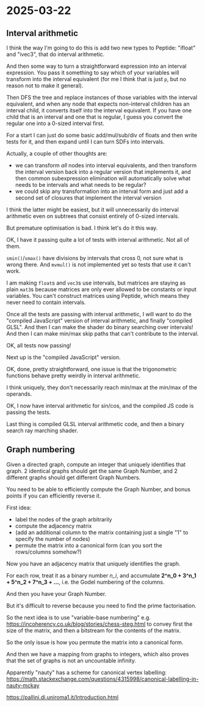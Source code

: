 # 2025-03-22

## Interval arithmetic

I think the way I'm going to do this is add two new types to Peptide:
"ifloat" and "ivec3", that do interval arithmetic.

And then some way to turn a straightforward expression into an interval
expression. You pass it something to say which of your variables will
transform into the interval equivalent (for me I think that is just `p`,
but no reason not to make it general).

Then DFS the tree and replace instances of those variables with the
interval equivalent, and when any node that expects non-interval
children has an interval child, it converts itself into the interval
equivalent. If you have one child that is an interval and one that is
regular, I guess you convert the regular one into a 0-sized interval first.

For a start I can just do some basic add/mul/sub/div of floats
and then write tests for it, and then expand until I can turn SDFs
into intervals.

Actually, a couple of other thoughts are:

 * we can transform *all* nodes into interval equivalents, and then transform the interval version back into a regular version that implements it, and then common subexpression elimination will automatically solve what needs to be intervals and what needs to be regular?
 * we could skip any transformation into an interval form and just add a second set of closures that implement the interval version

I think the latter might be easiest, but it will unnecessarily do
interval arithmetic even on subtrees that consist entirely of 0-sized
intervals.

But premature optimisation is bad. I think let's do it this way.

OK, I have it passing quite a lot of tests with interval arithmetic.
Not all of them.

`smin()`/`smax()` have divisions by intervals that cross 0, not sure
what is wrong there. And `mvmul()` is not implemented yet so tests that
use it can't work.

I am making `float`s and `vec3`s use intervals, but matrices are staying
as plain `mat3`s because matrices are only ever allowed to
be constants or input variables. You can't construct matrices using
Peptide, which means they never need to contain intervals.

Once all the tests are passing with interval arithmetic, I will want
to do the "compiled JavaScript" version of interval arithmetic, and
finally "compiled GLSL". And then I can make the shader do binary
searching over intervals! And then I can make min/max skip paths that
can't contribute to the interval.

OK, all tests now passing!

Next up is the "compiled JavaScript" version.

OK, done, pretty straightforward, one issue is that the
trigonometric functions behave pretty weirdly in interval arithmetic.

I think uniquely, they don't necessarily reach min/max at the min/max
of the operands.

OK, I now have interval arithmetic for sin/cos, and the compiled JS
code is passing the tests.

Last thing is compiled GLSL interval arithmetic code, and then a
binary search ray marching shader.

## Graph numbering

Given a directed graph, compute an integer that uniquely identifies that graph.
2 identical graphs should get the same Graph Number, and 2 different
graphs should get different Graph Numbers.

You need to be able to efficiently compute the Graph Number, and bonus
points if you can efficiently reverse it.

First idea:

 * label the nodes of the graph arbitrarily
 * compute the adjacency matrix
 * (add an additional column to the matrix containing just a single "1" to specify the number of nodes)
 * permute the matrix into a canonical form (can you sort the rows/columns somehow?)

Now you have an adjacency matrix that uniquely identifies the graph.

For each row, treat it as a binary number *n_i*, and accumulate
**2^n_0 + 3^n_1 + 5^n_2 + 7^n_3 + ...**, i.e. the Godel numbering of
the columns.

And then you have your Graph Number.

But it's difficult to reverse because you need to find the prime
factorisation.

So the next idea is to use "variable-base numbering" e.g. https://incoherency.co.uk/blog/stories/chess-steg.html to convey first the size of the matrix, and then a bitstream for the contents of the matrix.

So the only issue is how you permute the matrix into a canonical form.

And then we have a mapping from graphs to integers, which also
proves that the set of graphs is not an uncountable infinity.

Apparently "nauty" has a scheme for canonical vertex labelling:
https://math.stackexchange.com/questions/4315998/canonical-labelling-in-nauty-mckay

https://pallini.di.uniroma1.it/Introduction.html
